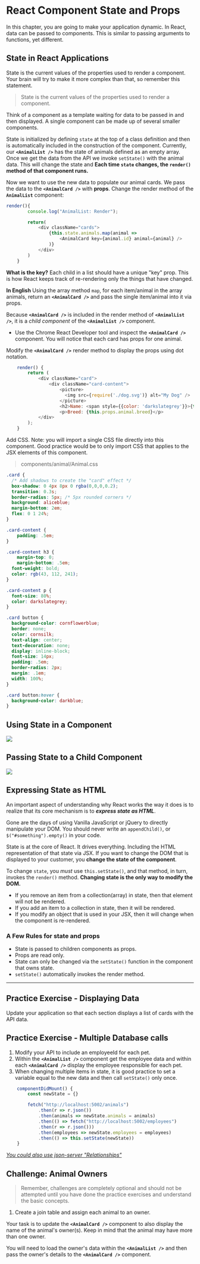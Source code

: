 # React Component State and Props

In this chapter, you are going to make your application dynamic. In React, data can be passed to components. This is similar to passing arguments to functions, yet different.

## State in React Applications

State is the current values of the properties used to render a component. Your brain will try to make it more complex than that, so remember this statement.

> State is the current values of the properties used to render a component.

Think of a component as a template waiting for data to be passed in and then displayed. A single component can be made up of several smaller components.

State is initialized by defining `state` at the top of a class definition and then is automatically included in the construction of the component. Currently, our **`<AnimalList />`** has the state of animals defined as an empty array. Once we get the data from the API we invoke `setState()` with the animal data. This will change the state and **Each time `state` changes, the `render()` method of that component runs.**

Now we want to use the new data to populate our animal cards. We pass the data to the **`<AnimalCard />`** with **props**. Change the render method of the **`AnimalList`** component:


```js
render(){
        console.log("AnimalList: Render");

        return(
            <div className="cards">
                {this.state.animals.map(animal =>
                    <AnimalCard key={animal.id} animal={animal} />
                )}
            </div>
        )
    }
```

**What is the key?** Each child in a list should have a unique "key" prop. This is how React keeps track of re-rendering only the things that have changed.

**In English** Using the array method `map`, for each item/animal in the array animals, return an **`<AnimalCard />`** and pass the single item/animal into it via props.

Because **`<AnimalCard />`** is included in the render method of **`<AnimalList />`**, it is a  _child component_ of the **`<AnimalList />`** component.

* Use the Chrome React Developer tool and inspect the **`<AnimalCard />`** component. You will notice that each card has props for one animal.

Modify the **`<AnimalCard />`** render method to display the props using dot notation.

```js
    render() {
        return (
            <div className="card">
                <div className="card-content">
                    <picture>
                      <img src={require('./dog.svg')} alt="My Dog" />
                    </picture>
                    <h2>Name: <span style={{color: 'darkslategrey'}}>{this.props.animal.name}</span></h2>
                    <p>Breed: {this.props.animal.breed}</p>
            </div>
        );
    }

```

Add CSS. Note: you will import a single CSS file directly into this component. Good practice would be to only import CSS that applies to the JSX elements of this component.


> components/animal/Animal.css

```css
.card {
  /* Add shadows to create the "card" effect */
  box-shadow: 0 4px 8px 0 rgba(0,0,0,0.2);
  transition: 0.3s;
  border-radius: 5px; /* 5px rounded corners */
  background: aliceblue;
  margin-bottom: 2em;
  flex: 0 1 24%;
}

.card-content {
	padding: .5em;
}

.card-content h3 {
	margin-top: 0;
	margin-bottom: .5em;
  font-weight: bold;
  color: rgb(43, 112, 241);
}

.card-content p {
  font-size: 80%;
  color: darkslategrey;
}

.card button {
  background-color: cornflowerblue;
  border: none;
  color: cornsilk;
  text-align: center;
  text-decoration: none;
  display: inline-block;
  font-size: 14px;
  padding: .5em;
  border-radius: 2px;
  margin: .1em;
  width: 100%;
}

.card button:hover {
  background-color: darkblue;
}
```

## Using State in a Component

![](./images/state.png)

## Passing State to a Child Component

![](./images/statetoprops.png)



## Expressing State as HTML

An important aspect of understanding why React works the way it does is to realize that its core mechanism is to **_express state as HTML_**.

Gone are the days of using Vanilla JavaScript or jQuery to directly manipulate your DOM. You should never write an `appendChild()`, or `$("#something").empty()` in your code.

State is at the core of React. It drives everything. Including the HTML representation of that state via JSX. If you want to change the DOM that is displayed to your customer, you **change the state of the component**.

To change `state`, you _must_ use `this.setState()`, and that method, in turn, invokes the `render()` method. **Changing state is the only way to modify the DOM.**

* If you remove an item from a collection(array) in state, then that element will not be rendered.
* If you add an item to a collection in state, then it will be rendered.
* If you modify an object that is used in your JSX, then it will change when the component is re-rendered.

### A Few Rules for state and props
* State is passed to children components as props.
* Props are read only.
* State can only be changed via the `setState()` function in the component that owns state.
* `setState()` automatically invokes the render method.


---

## Practice Exercise - Displaying Data

Update your application so that each section displays a list of cards with the API data.


## Practice Exercise - Multiple Database calls
1. Modify your API to include an employeeId for each pet.
2. Within the **`<AnimalList />`** component get the employee data and within each **`<AnimalCard />`** display the employee responsible for each pet.
3. When changing multiple items in state, it is good practice to set a variable equal to the new data and then call `setState()` only once.

```js
    componentDidMount() {
        const newState = {}

        fetch("http://localhost:5002/animals")
            .then(r => r.json())
            .then(animals => newState.animals = animals)
            .then(() => fetch("http://localhost:5002/employees")
            .then(r => r.json()))
            .then(employees => newState.employees = employees)
            .then(() => this.setState(newState))
    }
```
*[You could also use json-server "Relationships"](https://github.com/typicode/json-server)*


## Challenge: Animal Owners

> Remember, challenges are completely optional and should not be attempted until you have done the practice exercises and understand the basic concepts.

1. Create a join table and assign each animal to an owner.

Your task is to update the **`<AnimalCard />`** component to also display the name of the animal's owner(s). Keep in mind that the animal may have more than one owner.

You will need to load the owner's data within the **`<AnimalList />`** and then pass the owner's details to the **`<AnimalCard />`** component.


